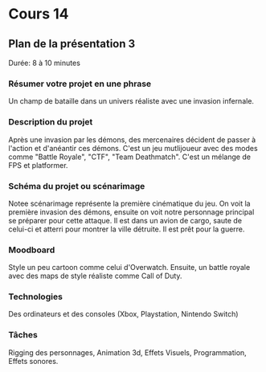 # Cours 14
## Plan de la présentation 3
Durée: 8 à 10 minutes

### Résumer votre projet en une phrase
Un champ de bataille dans un univers réaliste avec une invasion infernale.

### Description du projet 
Après une invasion par les démons, des mercenaires décident de passer à l'action et d'anéantir ces démons. C'est un jeu mutlijoueur avec des modes comme "Battle Royale", "CTF", "Team Deathmatch". C'est un mélange de FPS et platformer.

### Schéma du projet ou scénarimage
Notee scénarimage représente la première cinématique du jeu. On voit la première invasion des démons, ensuite on voit notre personnage principal se préparer pour cette attaque. Il est dans un avion de cargo, saute de celui-ci et atterri pour montrer la ville détruite. Il est prêt pour la guerre.

### Moodboard
Style un peu cartoon comme celui d'Overwatch. Ensuite, un battle royale avec des maps de style réaliste comme Call of Duty.

### Technologies
Des ordinateurs et des consoles (Xbox, Playstation, Nintendo Switch)

### Tâches
Rigging des personnages, Animation 3d, Effets Visuels, Programmation, Effets sonores.
